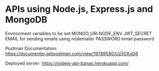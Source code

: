 # APIs using Node.js, Express.js and MongoDB

Environment variables to be set
MONGO_URI
NODE_ENV
JWT_SECRET
EMAIL for sending emails using nodemailer
PASSWORD email password

Postman Documentation: https://documenter.getpostman.com/view/19789580/Uz5CKxD6

Deployed server: https://nodejs-api-banao.herokuapp.com/
